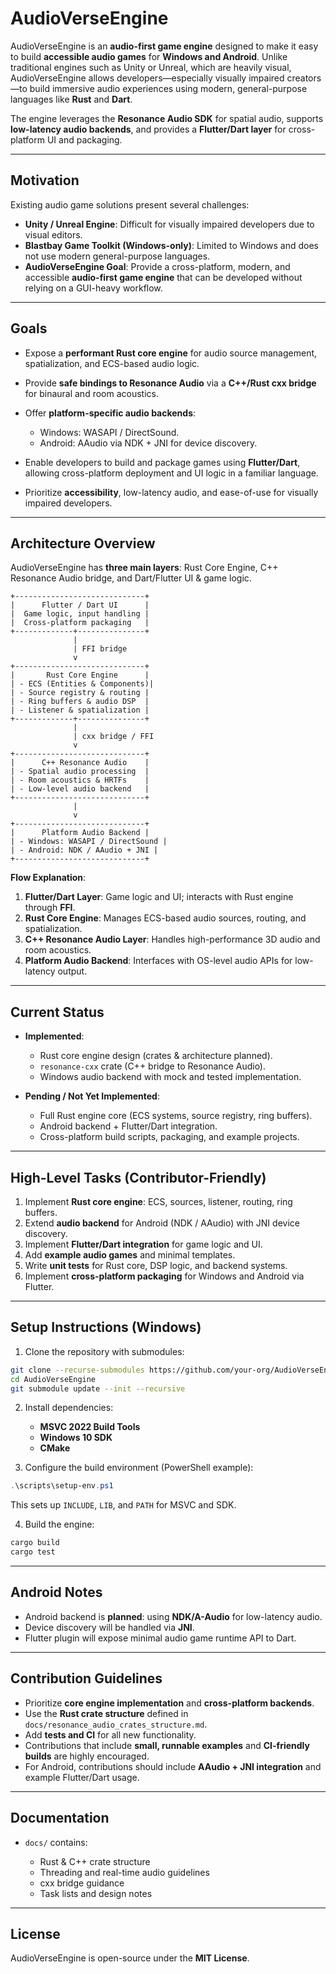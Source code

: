 
# AudioVerseEngine

AudioVerseEngine is an **audio-first game engine** designed to make it easy to build **accessible audio games** for **Windows and Android**. Unlike traditional engines such as Unity or Unreal, which are heavily visual, AudioVerseEngine allows developers—especially visually impaired creators—to build immersive audio experiences using modern, general-purpose languages like **Rust** and **Dart**.

The engine leverages the **Resonance Audio SDK** for spatial audio, supports **low-latency audio backends**, and provides a **Flutter/Dart layer** for cross-platform UI and packaging.

---

## Motivation

Existing audio game solutions present several challenges:

* **Unity / Unreal Engine**: Difficult for visually impaired developers due to visual editors.
* **Blastbay Game Toolkit (Windows-only)**: Limited to Windows and does not use modern general-purpose languages.
* **AudioVerseEngine Goal**: Provide a cross-platform, modern, and accessible **audio-first game engine** that can be developed without relying on a GUI-heavy workflow.

---

## Goals

* Expose a **performant Rust core engine** for audio source management, spatialization, and ECS-based audio logic.
* Provide **safe bindings to Resonance Audio** via a **C++/Rust cxx bridge** for binaural and room acoustics.
* Offer **platform-specific audio backends**:

  * Windows: WASAPI / DirectSound.
  * Android: AAudio via NDK + JNI for device discovery.
* Enable developers to build and package games using **Flutter/Dart**, allowing cross-platform deployment and UI logic in a familiar language.
* Prioritize **accessibility**, low-latency audio, and ease-of-use for visually impaired developers.

---

## Architecture Overview

AudioVerseEngine has **three main layers**: Rust Core Engine, C++ Resonance Audio bridge, and Dart/Flutter UI & game logic.

```
+-----------------------------+
|      Flutter / Dart UI      |
|  Game logic, input handling |
|  Cross-platform packaging   |
+-------------+---------------+
              |
              | FFI bridge
              v
+-----------------------------+
|       Rust Core Engine      |
| - ECS (Entities & Components)|
| - Source registry & routing |
| - Ring buffers & audio DSP  |
| - Listener & spatialization |
+-------------+---------------+
              |
              | cxx bridge / FFI
              v
+-----------------------------+
|      C++ Resonance Audio    |
| - Spatial audio processing  |
| - Room acoustics & HRTFs    |
| - Low-level audio backend   |
+-----------------------------+
              |
              v
+-----------------------------+
|      Platform Audio Backend |
| - Windows: WASAPI / DirectSound |
| - Android: NDK / AAudio + JNI |
+-----------------------------+
```

**Flow Explanation**:

1. **Flutter/Dart Layer**: Game logic and UI; interacts with Rust engine through **FFI**.
2. **Rust Core Engine**: Manages ECS-based audio sources, routing, and spatialization.
3. **C++ Resonance Audio Layer**: Handles high-performance 3D audio and room acoustics.
4. **Platform Audio Backend**: Interfaces with OS-level audio APIs for low-latency output.

---

## Current Status

* **Implemented**:

  * Rust core engine design (crates & architecture planned).
  * `resonance-cxx` crate (C++ bridge to Resonance Audio).
  * Windows audio backend with mock and tested implementation.

* **Pending / Not Yet Implemented**:

  * Full Rust engine core (ECS systems, source registry, ring buffers).
  * Android backend + Flutter/Dart integration.
  * Cross-platform build scripts, packaging, and example projects.

---

## High-Level Tasks (Contributor-Friendly)

1. Implement **Rust core engine**: ECS, sources, listener, routing, ring buffers.
2. Extend **audio backend** for Android (NDK / AAudio) with JNI device discovery.
3. Implement **Flutter/Dart integration** for game logic and UI.
4. Add **example audio games** and minimal templates.
5. Write **unit tests** for Rust core, DSP logic, and backend systems.
6. Implement **cross-platform packaging** for Windows and Android via Flutter.

---

## Setup Instructions (Windows)

1. Clone the repository with submodules:

```bash
git clone --recurse-submodules https://github.com/your-org/AudioVerseEngine.git
cd AudioVerseEngine
git submodule update --init --recursive
```

2. Install dependencies:

   * **MSVC 2022 Build Tools**
   * **Windows 10 SDK**
   * **CMake**

3. Configure the build environment (PowerShell example):

```powershell
.\scripts\setup-env.ps1
```

This sets up `INCLUDE`, `LIB`, and `PATH` for MSVC and SDK.

4. Build the engine:

```bash
cargo build
cargo test
```

---

## Android Notes

* Android backend is **planned**: using **NDK/A-Audio** for low-latency audio.
* Device discovery will be handled via **JNI**.
* Flutter plugin will expose minimal audio game runtime API to Dart.

---

## Contribution Guidelines

* Prioritize **core engine implementation** and **cross-platform backends**.
* Use the **Rust crate structure** defined in `docs/resonance_audio_crates_structure.md`.
* Add **tests and CI** for all new functionality.
* Contributions that include **small, runnable examples** and **CI-friendly builds** are highly encouraged.
* For Android, contributions should include **AAudio + JNI integration** and example Flutter/Dart usage.

---

## Documentation

* `docs/` contains:

  * Rust & C++ crate structure
  * Threading and real-time audio guidelines
  * cxx bridge guidance
  * Task lists and design notes

---

## License

AudioVerseEngine is open-source under the **MIT License**.
